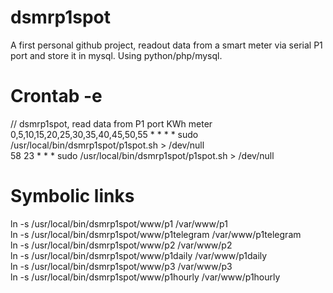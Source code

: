 # dsmrp1spot
A first personal github project, readout data from a smart meter via serial P1 port and store it in mysql. Using python/php/mysql.


# Crontab -e
// dsmrp1spot, read data from P1 port KWh meter</BR>
0,5,10,15,20,25,30,35,40,45,50,55 * * * * sudo /usr/local/bin/dsmrp1spot/p1spot.sh > /dev/null</BR>
58 23 * * * sudo /usr/local/bin/dsmrp1spot/p1spot.sh > /dev/null</BR>

# Symbolic links
ln -s /usr/local/bin/dsmrp1spot/www/p1 /var/www/p1</BR>
ln -s /usr/local/bin/dsmrp1spot/www/p1telegram /var/www/p1telegram</BR>
ln -s /usr/local/bin/dsmrp1spot/www/p2 /var/www/p2</BR>
ln -s /usr/local/bin/dsmrp1spot/www/p1daily /var/www/p1daily</BR>
ln -s /usr/local/bin/dsmrp1spot/www/p3 /var/www/p3</BR>
ln -s /usr/local/bin/dsmrp1spot/www/p1hourly /var/www/p1hourly</BR>
